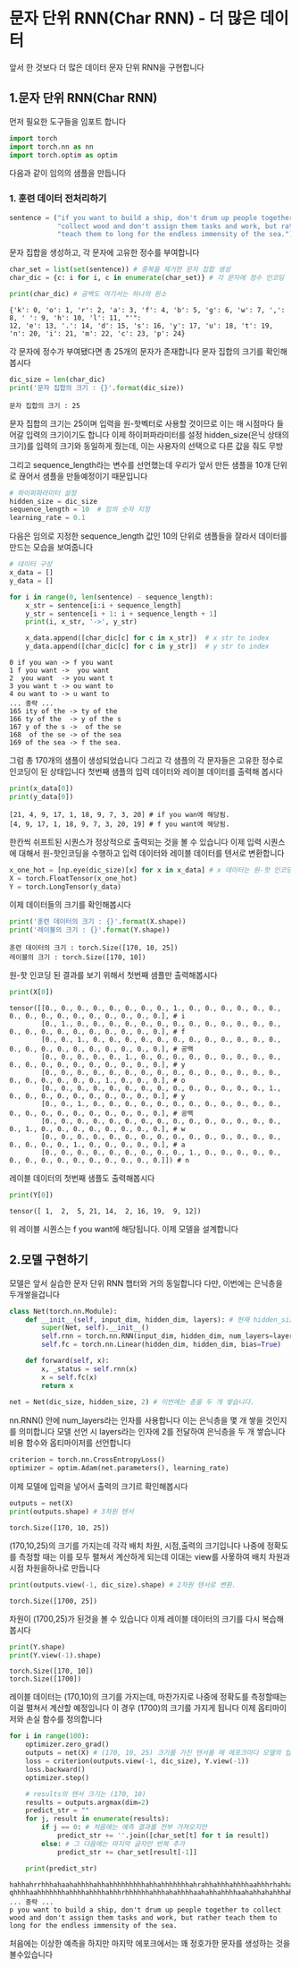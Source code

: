 # 문자 단위 RNN(Char RNN) - 더 많은 데이터

앞서 한 것보다 더 많은 데이터 문자 단위 RNN을 구현합니다 


## 1.문자 단위 RNN(Char RNN)

먼저 필요한 도구들을 임포트 합니다 

```py
import torch
import torch.nn as nn
import torch.optim as optim
```

다음과 같이 임의의 샘플을 만듭니다 

### 1. 훈련 데이터 전처리하기

```py
sentence = ("if you want to build a ship, don't drum up people together to "
            "collect wood and don't assign them tasks and work, but rather "
            "teach them to long for the endless immensity of the sea.")
```

문자 집합을 생성하고, 각 문자에 고유한 정수를 부여합니다 

```py
char_set = list(set(sentence)) # 중복을 제거한 문자 집합 생성
char_dic = {c: i for i, c in enumerate(char_set)} # 각 문자에 정수 인코딩

print(char_dic) # 공백도 여기서는 하나의 원소
```
```
{'k': 0, 'o': 1, 'r': 2, 'a': 3, 'f': 4, 'b': 5, 'g': 6, 'w': 7, ',': 8, ' ': 9, 'h': 10, 'l': 11, "'": 
12, 'e': 13, '.': 14, 'd': 15, 's': 16, 'y': 17, 'u': 18, 't': 19, 'n': 20, 'i': 21, 'm': 22, 'c': 23, 'p': 24}
```

각 문자에 정수가 부여됐다면 총 25개의 문자가 존재합니다 문자 집합의 크기를 확인해봅시다 
```py
dic_size = len(char_dic)
print('문자 집합의 크기 : {}'.format(dic_size))
```
```
문자 집합의 크기 : 25
```

문자 집합의 크기는 25이며 입력을 원-핫벡터로 사용할 것이므로 이는 매 시점마다 들어갈 입력의 크기이기도 합니다 이제 하이퍼파라미터를 설정
hidden_size(은닉 상태의 크기)를 입력의 크기와 동일하게 줬는데, 이는 사용자의 선택으로 다른 값을 줘도 무방

그리고 sequence_length라는 변수를 선언했는데 우리가 앞서 만든 샘플을 10개 단위로 끊어서 샘플을 만들예정이기 때문입니다 
```py
# 하이퍼파라미터 설정
hidden_size = dic_size
sequence_length = 10  # 임의 숫자 지정
learning_rate = 0.1
```

다음은 임의로 지정한 sequence_length 값인 10의 단위로 샘플들을 잘라서 데이터를 만드는 모습을 보여줍니다  
```py
# 데이터 구성
x_data = []
y_data = []

for i in range(0, len(sentence) - sequence_length):
    x_str = sentence[i:i + sequence_length]
    y_str = sentence[i + 1: i + sequence_length + 1]
    print(i, x_str, '->', y_str)

    x_data.append([char_dic[c] for c in x_str])  # x str to index
    y_data.append([char_dic[c] for c in y_str])  # y str to index
```
```
0 if you wan -> f you want
1 f you want ->  you want 
2  you want  -> you want t
3 you want t -> ou want to
4 ou want to -> u want to 
... 중략 ...
165 ity of the -> ty of the 
166 ty of the  -> y of the s
167 y of the s ->  of the se
168  of the se -> of the sea
169 of the sea -> f the sea.
```

그럼 총 170개의 샘플이 생성되었습니다 그리고 각 샘플의 각 문자들은 고유한 정수로 인코딩이 된 상태입니다 첫번째 샘플의 입력 데이터와
레이블 데이터를 출력해 봅시다 

```py
print(x_data[0])
print(y_data[0])
```
```
[21, 4, 9, 17, 1, 18, 9, 7, 3, 20] # if you wan에 해당됨.
[4, 9, 17, 1, 18, 9, 7, 3, 20, 19] # f you want에 해당됨.
```

한칸씩  쉬프트된 시퀀스가 정상적으로 출력되는 것을 볼 수 있습니다 이제 입력 시퀀스에 대해서 원-핫인코딩을 수행하고
입력 데이터와 레이블 데이터를 텐서로 변환합니다 
```py
x_one_hot = [np.eye(dic_size)[x] for x in x_data] # x 데이터는 원-핫 인코딩
X = torch.FloatTensor(x_one_hot)
Y = torch.LongTensor(y_data)
```

이제 데이터들의 크기를 확인해봅시다 
```py
print('훈련 데이터의 크기 : {}'.format(X.shape))
print('레이블의 크기 : {}'.format(Y.shape))
```
```
훈련 데이터의 크기 : torch.Size([170, 10, 25])
레이블의 크기 : torch.Size([170, 10])
```

원-핫 인코딩 된 결과를 보기 위해서 첫번째 샘플만 출력해봅시다 
```py
print(X[0])
```
```
tensor([[0., 0., 0., 0., 0., 0., 0., 0., 1., 0., 0., 0., 0., 0., 0., 0., 0., 0., 0., 0., 0., 0., 0., 0., 0.], # i
        [0., 1., 0., 0., 0., 0., 0., 0., 0., 0., 0., 0., 0., 0., 0., 0., 0., 0., 0., 0., 0., 0., 0., 0., 0.], # f
        [0., 0., 1., 0., 0., 0., 0., 0., 0., 0., 0., 0., 0., 0., 0., 0., 0., 0., 0., 0., 0., 0., 0., 0., 0.], # 공백
        [0., 0., 0., 0., 0., 1., 0., 0., 0., 0., 0., 0., 0., 0., 0., 0., 0., 0., 0., 0., 0., 0., 0., 0., 0.], # y
        [0., 0., 0., 0., 0., 0., 0., 0., 0., 0., 0., 0., 0., 0., 0., 0., 0., 0., 0., 0., 0., 1., 0., 0., 0.], # o
        [0., 0., 0., 0., 0., 0., 0., 0., 0., 0., 0., 0., 0., 0., 1., 0., 0., 0., 0., 0., 0., 0., 0., 0., 0.], # y
        [0., 0., 1., 0., 0., 0., 0., 0., 0., 0., 0., 0., 0., 0., 0., 0., 0., 0., 0., 0., 0., 0., 0., 0., 0.], # 공백
        [0., 0., 0., 0., 0., 0., 0., 0., 0., 0., 0., 0., 0., 0., 0., 0., 1., 0., 0., 0., 0., 0., 0., 0., 0.], # w
        [0., 0., 0., 0., 0., 0., 0., 0., 0., 0., 0., 0., 0., 0., 0., 0., 0., 0., 0., 1., 0., 0., 0., 0., 0.], # a
        [0., 0., 0., 0., 0., 0., 0., 0., 0., 1., 0., 0., 0., 0., 0., 0., 0., 0., 0., 0., 0., 0., 0., 0., 0.]]) # n
```

레이블 데이터의 첫번째 샘플도 출력해봅시다 
```py
print(Y[0])
```
```
tensor([ 1,  2,  5, 21, 14,  2, 16, 19,  9, 12])
```

위 레이블 시퀀스는 f you want에 해당됩니다. 이제 모델을 설계합니다


## 2.모델 구현하기 

모델은 앞서 실습한 문자 단위 RNN 챕터와 거의 동일합니다 다만, 이번에는 은닉층을 두개쌓을겁니다 

```py
class Net(torch.nn.Module):
    def __init__(self, input_dim, hidden_dim, layers): # 현재 hidden_size는 dic_size와 같음
        super(Net, self).__init__()
        self.rnn = torch.nn.RNN(input_dim, hidden_dim, num_layers=layers, batch_first=True)
        self.fc = torch.nn.Linear(hidden_dim, hidden_dim, bias=True)

    def forward(self, x):
        x, _status = self.rnn(x)
        x = self.fc(x)
        return x
         
net = Net(dic_size, hidden_size, 2) # 이번에는 층을 두 개 쌓습니다.         
```

nn.RNN() 안에 num_layers라는 인자를 사용합니다 이는 은닉층을 몇 개 쌓을 것인지를 의미합니다 모델 선언 시 layers라는 
인자에 2를 전달하여 은닉층을 두 개 쌓습니다 비용 함수와 옵티마이저를 선언합니다

```py
criterion = torch.nn.CrossEntropyLoss()
optimizer = optim.Adam(net.parameters(), learning_rate)
```
이제 모델에 입력을 넣어서 출력의 크기르 확인해봅시다 


```py
outputs = net(X)
print(outputs.shape) # 3차원 텐서
```
```
torch.Size([170, 10, 25])
```

(170,10,25)의 크기를 가지는데 각각 배치 차원, 시점,출력의 크기입니다 나중에 정확도를 측정할 때는 이를 모두 펼쳐서 계산하게
되는데 이대는 view를 사욯하여 배치 차원과 시점 차원을하나로 만듭니다 

```py
print(outputs.view(-1, dic_size).shape) # 2차원 텐서로 변환.
```
```
torch.Size([1700, 25])
```

차원이 (1700,25)가 된것을 볼 수 있습니다 이제 레이블 데이터의 크기를 다시 복습해 봅시다 

```py
print(Y.shape)
print(Y.view(-1).shape)
```
```
torch.Size([170, 10])
torch.Size([1700])
```

레이블 데이터는 (170,10)의 크기를 가지는데, 마찬가지로 나중에 정확도를 측정할때는 이걸 펼쳐서 계산할 예정입니다
이 경우 (1700)의 크기를 가지게 됩니다 이제 옵티마이저와 손실 함수를 정의합니다 

```py
for i in range(100):
    optimizer.zero_grad()
    outputs = net(X) # (170, 10, 25) 크기를 가진 텐서를 매 에포크마다 모델의 입력으로 사용
    loss = criterion(outputs.view(-1, dic_size), Y.view(-1))
    loss.backward()
    optimizer.step()

    # results의 텐서 크기는 (170, 10)
    results = outputs.argmax(dim=2)
    predict_str = ""
    for j, result in enumerate(results):
        if j == 0: # 처음에는 예측 결과를 전부 가져오지만
            predict_str += ''.join([char_set[t] for t in result])
        else: # 그 다음에는 마지막 글자만 반복 추가
            predict_str += char_set[result[-1]]

    print(predict_str)
```
```
hahhahrrhhhahaahahhhhahhahhhhhhhhhahhahhhhhhhahrahhahhhahhhhaahhhrhahhahahhahhhh
qhhhhaahhhhhhhahhhhahhhhahhhrhhhhhhahhhahahhhhaahahhahhhhaahahhahahhhahhhhhhahhahahhhhhhhahhhhahhhaa
... 중략 ...
p you want to build a ship, don't drum up people together to collect wood and don't assign them tasks and work, but rather teach them to long for the endless immensity of the sea.
```

처음에는 이상한 예측을 하지만 마지막 에포크에서는 꽤 정호가한 문자를 생성하는 것을 볼수있습니다 
